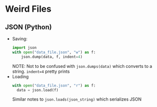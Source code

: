 # Weird Files

## JSON (Python)

- Saving:
  ```python
  import json
  with open("data_file.json", "w") as f:
      json.dump(data, f, indent=4)
  ```
  NOTE: Not to be confused with `json.dumps(data)` which converts to a string. `indent=4` pretty prints
- Loading
  ```python
  with open("data_file.json", "r") as f:
    data = json.load(f)
  ```
  Similar notes to `json.loads(json_string)` which serializes JSON
